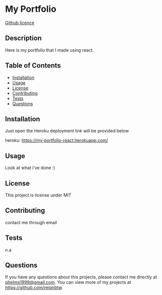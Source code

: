 # My Portfolio
  [Github licence](http://img.shields.io/badge/license-MIT-blue.svg)
  ## Description 
  Here is my portfolio that I made using react.
  ## Table of Contents
  * [Installation](#installation)
  * [Usage](#usage)
  * [License](#license)
  * [Contributing](#contributing)
  * [Tests](#tests)
  * [Questions](#questions)
  
  ## Installation 
  Just open the Heroku deployment link will be provided below
  
  heroku: https://my-portfolio-react.herokuapp.com/
  ## Usage 
  Look at what i've done :)
  ## License 
  This project is license under MIT
  ## Contributing 
  contact me through email
  ## Tests
  n.a
  ## Questions
  If you have any questions about this projects, please contact me directly at phelms1999@gmail.com. You can view more of my projects at https://github.com/reignbtw.
  
